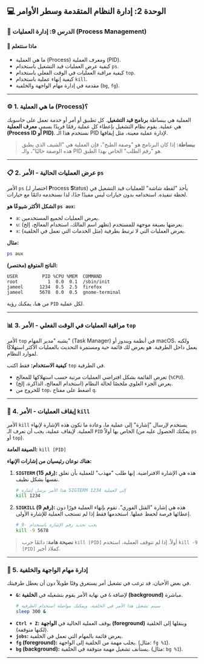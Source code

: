 ## 💻 الوحدة 2: إدارة النظام المتقدمة وسطر الأوامر

### 📘 الدرس 9: إدارة العمليات (Process Management)

#### 🧠 **ماذا ستتعلم**
* ما هي العملية (Process) ومعرف العملية (PID).
* كيفية عرض العمليات قيد التشغيل باستخدام `ps`.
* كيفية مراقبة العمليات في الوقت الفعلي باستخدام `top`.
* كيفية إنهاء عملية باستخدام `kill`.
* مقدمة في إدارة مهام الواجهة والخلفية (`bg`, `fg`).

---
### ⚙️ 1. ما هي العملية (Process)؟
العملية هي ببساطة **برنامج قيد التشغيل**. كل تطبيق أو أمر أو خدمة تعمل على حاسوبك هي عملية. يقوم نظام التشغيل بإعطاء كل عملية رقمًا فريدًا يسمى **معرف العملية (Process ID أو PID)**. نستخدم هذا الـ PID لإدارة عملية معينة، مثل إيقافها.

> **ببساطة:** إذا كان البرنامج هو "وصفة الطبخ"، فإن العملية هي "الشيف الذي يطبق هذه الوصفة حاليًا"، والـ PID هو "رقم الطلب" الخاص بهذا الطبق.

---
### 📋 2. عرض العمليات الحالية - الأمر `ps`
الأمر `ps` (اختصار لـ **P**rocess **S**tatus) يأخذ "لقطة شاشة" للعمليات قيد التشغيل في لحظة تنفيذه. استخدامه بدون خيارات ليس مفيدًا جدًا، لذا نستخدمه دائمًا مع خيارات.

**الشكل الأكثر شيوعًا هو `ps aux`:**
* `a`: يعرض العمليات لجميع المستخدمين.
* `u`: يعرضها بصيغة موجهة للمستخدم (تظهر اسم المالك، استخدام المعالج، إلخ).
* `x`: يعرض العمليات التي لا ترتبط بطرفية (مثل الخدمات التي تعمل في الخلفية).

**مثال:**
```bash
ps aux
```
**الناتج المتوقع (مختصر):**
```
USER         PID %CPU %MEM  COMMAND
root           1  0.0  0.1  /sbin/init
jameel      1234  0.5  2.5  firefox
jameel      5678  0.0  0.5  gnome-terminal
```
من هنا، يمكنك رؤية `PID` لكل عملية.

---
### 📊 3. مراقبة العمليات في الوقت الفعلي - الأمر `top`
الأمر `top` يشبه "مدير المهام" (Task Manager) في أنظمة ويندوز أو macOS، ولكنه يعمل داخل الطرفية. هو يعرض لك قائمة حية ومستمرة التحديث بالعمليات الأكثر استهلاكًا لموارد النظام.

**كيفية الاستخدام:** فقط اكتب `top` في الطرفية.
* تعرض القائمة بشكل افتراضي العمليات مرتبة حسب استهلاكها للمعالج (`%CPU`).
* يعرض الجزء العلوي ملخصًا لحالة النظام (استخدام المعالج، الذاكرة، إلخ).
* للخروج من `top`، اضغط على مفتاح `q`.

---
### 🛑 4. إيقاف العمليات - الأمر `kill`
الأمر `kill` يستخدم لإرسال "إشارة" إلى عملية ما، وعادة ما تكون هذه الإشارة لإنهاء العملية. لإيقاف عملية، يجب أن تعرف الـ `PID` الخاص بها أولاً (يمكنك الحصول عليه من `ps` أو `top`).

**الصيغة العامة:** `kill [PID]`

**هناك نوعان رئيسيان من إشارات الإنهاء:**

1.  **`SIGTERM` (رقم 15):** هذه هي الإشارة الافتراضية. إنها طلب "مهذب" للعملية بأن تغلق نفسها بشكل نظيف.
    ```bash
    # هذا الأمر يرسل إشارة SIGTERM إلى العملية 1234
    kill 1234
    ```
2.  **`SIGKILL` (رقم 9):** هذه هي إشارة "القتل الفوري". تقوم بإنهاء العملية فورًا دون إعطائها فرصة لحفظ عملها. استخدمها فقط إذا لم تستجب العملية للإشارة الأولى.
    ```bash
    # يجب تحديد رقم الإشارة باستخدام -9
    kill -9 5678
    ```
> **نصيحة هامة:** دائمًا جرب `kill [PID]` أولاً. إذا لم تتوقف العملية، استخدم `kill -9 [PID]` كملاذ أخير.

---
### 🏃 5. إدارة مهام الواجهة والخلفية
في بعض الأحيان، قد ترغب في تشغيل أمر يستغرق وقتًا طويلاً دون أن يعطل طرفيتك.
* **`&`:** لإضافة `&` في نهاية الأمر يقوم بتشغيله في **الخلفية (background)** مباشرة.
    ```bash
    # سيتم تشغيل هذا الأمر في الخلفية، ويمكنك مواصلة استخدام الطرفية
    sleep 300 &
    ```
* **`Ctrl + Z`:** يوقف العملية الحالية في **الواجهة (foreground)** وينقلها إلى الخلفية (لكنها متوقفة).
* **`jobs`:** يعرض قائمة بالمهام التي تعمل في الخلفية.
* **`fg` (foreground):** يجلب مهمة من الخلفية إلى الواجهة. (مثال: `fg %1`).
* **`bg` (background):** يستأنف تشغيل مهمة متوقفة في الخلفية. (مثال: `bg %1`).

---